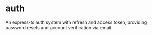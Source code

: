 # auth
An express-ts auth system with refresh and access token, providing password resets and account verification via email.
